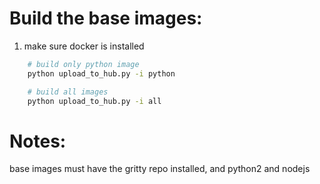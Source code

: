 # Build the base images:

1. make sure docker is installed

```bash
    # build only python image
    python upload_to_hub.py -i python

    # build all images
    python upload_to_hub.py -i all

```

# Notes:

base images must have the gritty repo installed, and python2 and nodejs
